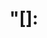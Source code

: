 # "[<type>]: <title> <body> <footer>"

# Title has to be < 50 chars: ex) [feat]: Add Key Mapping

# Body has to be written here

# Footer then is written here: ex) Github issue #23

# ex) [feat]: Add signin, signup  
  
Added signin and sign up features

Resolves: #1

# --- COMMIT END ---
#   <type> Lists
#   feat        : features (new features)
#   fix         : bugs (bug fixes)
#   refactor    : refactoring
#   comment     : change in references
#   style       : style (code formats, semicolons: no changes in business logic)
#   docs        : changes in documents (add, patch delete, README)
#   test        : test (new test codes, changes, deletes: no changes in logic)
#   chore       : etc (build scripts, assets, 패키지 매니저 등)
#   init        : initialisation
#   rename      : rename files or directories: no changes in code 
#   remove      : delete files or directories: no changes in code
# ------------------
#   First Character of a titile to always be a Capital Letter 
#   no '.' at the end of the title
#   separate liner after the title
#   in the body put "What" and "Why" than "How"
#   to separate lines in the body put '-'
# ------------------
#   <footer>
#   optional not mandatory
#   Fixes        : still fixing the issues
#   Resolves     : resolves the issues
#   Ref          : reference to other issues
#   Related to   : reference to related commits (when not resolved)
#   ex) Fixes: #47 Related to: #32, #21
